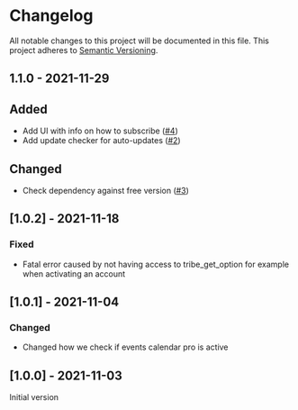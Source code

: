 # Changelog

All notable changes to this project will be documented in this file. This project adheres to [Semantic Versioning](https://semver.org/spec/v2.0.0.html).

## 1.1.0 - 2021-11-29

## Added

- Add UI with info on how to subscribe ([#4](https://github.com/bernskioldmedia/bm-wp-experience/pull/4))
- Add update checker for auto-updates ([#2](https://github.com/bernskioldmedia/bm-wp-experience/pull/2))

## Changed

- Check dependency against free version ([#3](https://github.com/bernskioldmedia/bm-wp-experience/pull/3))

## [1.0.2] - 2021-11-18

### Fixed

- Fatal error caused by not having access to tribe_get_option for example when activating an account

## [1.0.1] - 2021-11-04

### Changed

- Changed how we check if events calendar pro is active

## [1.0.0] - 2021-11-03

Initial version
